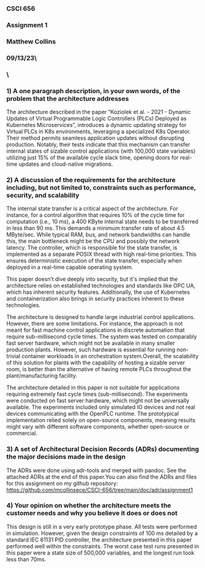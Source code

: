 ### CSCI 656
### Assignment 1  
### Matthew Collins
### 09/13/23\
### \
### 1) A one paragraph description, in your own words, of the problem that the architecture addresses
The architecture described in the paper “Koziolek et al. - 2021 - Dynamic Updates of Virtual Programmable Logic Controllers (PLCs) Deployed as Kubernetes Microservices”, introduces a dynamic updating strategy for Virtual PLCs in K8s environments, leveraging a specialized K8s Operator. Their method permits seamless application updates without disrupting production. Notably, their tests indicate that this mechanism can transfer internal states of sizable control applications (with 100,000 state variables) utilizing just 15% of the available cycle slack time, opening doors for real-time updates and cloud-native migrations.

### 2)  A discussion of the requirements for the architecture including, but not limited to, constraints such as performance, security, and scalability
The internal state transfer is a critical aspect of the architecture. For instance, for a control algorithm that requires 10% of the cycle time for computation (i.e., 10 ms), a 400 KByte internal state needs to be transferred in less than 90 ms. This demands a minimum transfer rate of about 4.5 MByte/sec. While typical RAM, bus, and network bandwidths can handle this, the main bottleneck might be the CPU and possibly the network latency. The controller, which is responsible for the state transfer, is implemented as a separate POSIX thread with high real-time priorities. This ensures deterministic execution of the state transfer, especially when deployed in a real-time capable operating system. 

This paper doesn’t dive deeply into security, but it's implied that the architecture relies on established technologies and standards like OPC UA, which has inherent security features. Additionally, the use of Kubernetes and containerization also brings in security practices inherent to these technologies.

The architecture is designed to handle large industrial control applications. However, there are some limitations. For instance, the approach is not meant for fast machine control applications in discrete automation that require sub-millisecond cycle times.
The system was tested on comparably fast server hardware, which might not be available in many smaller production plants. However, such hardware is essential for running non-trivial container workloads in an orchestration system.Overall, the scalability of this solution for plants with the capability of hosting a sizable server room, is better than the alternative of having remote PLCs throughout the plant/manufacturing facility.

The architecture detailed in this paper is not suitable for applications requiring extremely fast cycle times (sub-millisecond). The experiments were conducted on fast server hardware, which might not be universally available. The experiments included only simulated IO devices and not real devices communicating with the OpenPLC runtime.
The prototypical implementation relied solely on open-source components, meaning results might vary with different software components, whether open-source or commercial.

### 3)  A set of Architectural Decision Records (ADRs) documenting the major decisions made in the design
The ADRs were done using adr-tools and merged with pandoc. See the attached ADRs at the end of this paper.You can also find the ADRs and files for this assignment on my github repository: https://github.com/mcollinsece/CSCI-656/tree/main/doc/adr/assignment1

### 4)  Your opinion on whether the architecture meets the customer needs and why you believe it does or does not
This design is still in a very early prototype phase. All tests were performed in simulation. However, given the design constraints of 100 ms detailed by a standard IEC 61131 PID controller, the architecture presented in this paper performed well within the constraints. The worst case test runs presented in this paper were a state size of 500,000 variables, and the longest run took less than 70ms.
